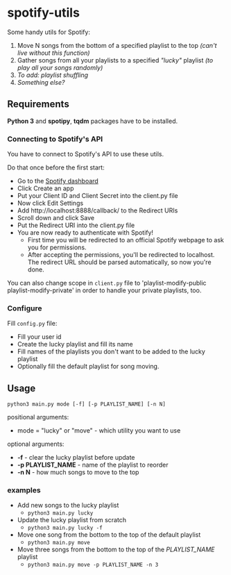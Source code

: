 # spotify-utils

Some handy utils for Spotify:
1. Move N songs from the bottom of a specified playlist to the top *(can't live without this function)*
2. Gather songs from all your playlists to a specified *"lucky"* playlist *(to play all your songs randomly)*
3. *To add: playlist shuffling*
4. *Something else?*

## Requirements
**Python 3** and **spotipy**, **tqdm** packages have to be installed.

### Connecting to Spotify's API
You have to connect to Spotify's API to use these utils.

Do that once before the first start:
 * Go to the [Spotify dashboard](https://developer.spotify.com/dashboard/applications)
 * Click Create an app
 * Put your Client ID and Client Secret into the client.py file
 * Now click Edit Settings
 * Add http://localhost:8888/callback/ to the Redirect URIs
 * Scroll down and click Save
 * Put the Redirect URI into the client.py file
 * You are now ready to authenticate with Spotify!
   - First time you will be redirected to an official Spotify webpage to ask you for permissions.
   - After accepting the permissions, you'll be redirected to localhost. The redirect URL should be parsed automatically, so now you're done.

You can also change scope in `client.py` file to 'playlist-modify-public playlist-modify-private' in order to handle your private playlists, too.

### Configure

Fill `config.py` file:
 * Fill your user id
 * Create the lucky playlist and fill its name
 * Fill names of the playlists you don't want to be added to the lucky playlist
 * Optionally fill the default playlist for song moving.

## Usage
```python3 main.py mode [-f] [-p PLAYLIST_NAME] [-n N]```

positional arguments:
 * mode = "lucky" or "move" - which utility you want to use

optional arguments:
 * **-f** - clear the lucky playlist before update
 * **-p PLAYLIST_NAME** - name of the playlist to reorder
 * **-n N** - how much songs to move to the top

### examples
 * Add new songs to the lucky playlist
    - ```python3 main.py lucky```
 * Update the lucky playlist from scratch
    - ```python3 main.py lucky -f```
 * Move one song from the bottom to the top of the default playlist
    - ```python3 main.py move```
 * Move three songs from the bottom to the top of the *PLAYLIST_NAME* playlist 
    - ```python3 main.py move -p PLAYLIST_NAME -n 3```
